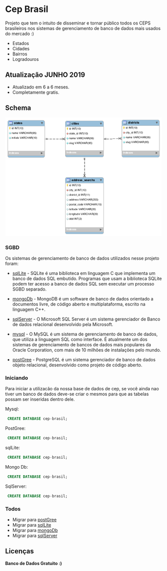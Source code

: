 # Cep Brasil

Projeto que tem o intuito de disseminar e tornar público todos os CEPS brasileiros nos sistemas de gerenciamento de banco de dados mais usados do mercado :)

  - Estados
  - Cidades
  - Bairros
  - Logradouros

## Atualização JUNHO 2019

  - Atualizado em 6 a 6 meses.
  - Completamente gratis.


## Schema
![Alt text](mysql/cepbrasil-schema.png "Pessoa olhando para cima") <br>

### SGBD

Os sistemas de gerenciamento de banco de dados utilizados nesse projeto foram:

* [sqlLite] - SQLite é uma biblioteca em linguagem C que implementa um banco de dados SQL embutido. Programas que usam a biblioteca SQLite podem ter acesso a banco de dados SQL sem executar um processo SGBD separado.

* [mongoDb] - MongoDB é um software de banco de dados orientado a documentos livre, de código aberto e multiplataforma, escrito na linguagem C++.

* [sqlServer] - O Microsoft SQL Server é um sistema gerenciador de Banco de dados relacional desenvolvido pela Microsoft.

* [mysql] - O MySQL é um sistema de gerenciamento de banco de dados, que utiliza a linguagem SQL como interface. É atualmente um dos sistemas de gerenciamento de bancos de dados mais populares da Oracle Corporation, com mais de 10 milhões de instalações pelo mundo.

* [postGree] - PostgreSQL é um sistema gerenciador de banco de dados objeto relacional, desenvolvido como projeto de código aberto.


### Iniciando

Para iniciar a utilizacão da nossa base de dados de cep, se você ainda nao tiver um banco de dados deve-se criar o mesmos para que as tabelas possam ser inseridas dentro dele.

Mysql:
```sql
 CREATE DATABASE cep-brasil; 
```

PostGree:
```sql
 CREATE DATABASE cep-brasil; 
```

sqlLite:
```sql
 CREATE DATABASE cep-brasil; 
```
Mongo Db:
```sql
 CREATE DATABASE cep-brasil; 
```
SqlServer:
```sql
 CREATE DATABASE cep-brasil; 
```

### Todos

 - Migrar para [postGree]
 - Migrar para [sqlLite]
 - Migrar para [mongoDb]
 - Migrar para [sqlServer]

Licenças
----



**Banco de Dados Gratuito :)**

[//]: # (These are reference links used in the body of this note and get stripped out when the markdown processor does its job. There is no need to format nicely because it shouldn't be seen. Thanks SO - http://stackoverflow.com/questions/4823468/store-comments-in-markdown-syntax)


   [sqlLite]: <https://www.sqlite.org/index.html>
   [mongoDb]: <https://www.mongodb.com>
   [sqlServer]: <https://www.microsoft.com/pt-br/sql-server/sql-server-downloads>
   [mysql]: <https://www.mysql.com/>
   [postGree]: <https://www.postgresql.org/>
